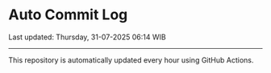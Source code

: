# Auto Commit Log

Last updated: Thursday, 31-07-2025 06:14 WIB

---

This repository is automatically updated every hour using GitHub Actions.
